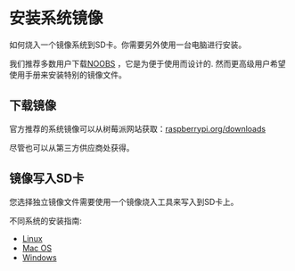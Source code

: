 # 安装系统镜像

如何烧入一个镜像系统到SD卡。你需要另外使用一台电脑进行安装。

我们推荐多数用户下载[NOOBS](../noobs.md) ，它是为便于使用而设计的. 然而更高级用户希望使用手册来安装特别的镜像文件。

## 下载镜像

官方推荐的系统镜像可以从树莓派网站获取：[raspberrypi.org/downloads](http://www.raspberrypi.org/downloads/)

尽管也可以从第三方供应商处获得。

## 镜像写入SD卡

您选择独立镜像文件需要使用一个镜像烧入工具来写入到SD卡上。

不同系统的安装指南:

- [Linux](linux.md)
- [Mac OS](mac.md)
- [Windows](windows.md)

